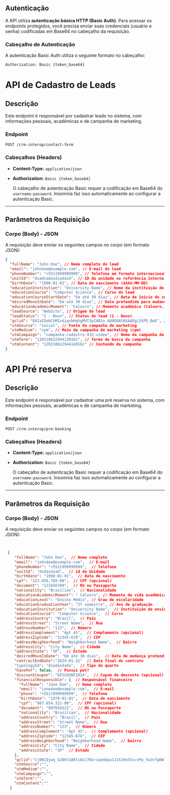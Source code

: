 ## Autenticação

A API utiliza **autenticação básica HTTP (Basic Auth)**. Para acessar os endpoints protegidos, você precisa enviar suas credenciais (usuário e senha) codificadas em Base64 no cabeçalho da requisição.

### Cabeçalho de Autenticação

A autenticação Basic Auth utiliza o seguinte formato no cabeçalho:

```bash
Authorization: Basic {token_base64}
```

# API de Cadastro de Leads

## Descrição

Este endpoint é responsável por cadastrar leads no sistema, com informações pessoais, acadêmicas e de campanha de marketing.

### Endpoint

`POST /crm-interop/contact-form`

### Cabeçalhos (Headers)

- **Content-Type:** `application/json`
- **Authorization:** `Basic {token_base64}`

  O cabeçalho de autenticação Basic requer a codificação em Base64 do `username:password`. Insomnia faz isso automaticamente ao configurar a autenticação Basic.

---

## Parâmetros da Requisição

### Corpo (Body) - JSON

A requisição deve enviar os seguintes campos no corpo (em formato JSON):

```json
{
  "fullName": "John Doe", // Nome completo do lead
  "email": "johndoe@example.com", // E-mail do lead
  "phoneNumber": "+5511999999999", // Telefone em formato internacional
  "unitId": "dsadsadasdsadasd", // ID da unidade ou referência interna
  "birthDate": "1990-01-01", // Data de nascimento (AAAA-MM-DD)
  "educationInstitution": "University Name", // Nome da instituição de ensino
  "educationCourse": "Computer Science", // Curso do lead
  "educationCourseStartDate": "Em até 30 dias", // Data de início do curso
  "desiredMoveInDate": "Em até 30 dias", // Data pretendida para mudança (opcional)
  "educationAcademicMoment": "Calouro", // Momento acadêmico (Calouro, Veterano, etc.)
  "leadSource": "WebSite", // Origem do lead
  "leadStatus": "1 - Novo", // Status do lead (1 - Novo)
  "gclid": "EAIaIQobChMIv6iqvbHqhgMVCVpIAB1o_AO0EAAYASAAEgL5SPD_BwE", // Google Click ID
  "utmSource": "social", // Fonte da campanha de marketing
  "utmMedium": "cpm", // Meio da campanha de marketing (cpm)
  "utmCampaign": "campanha-cadastro-433-video", // Nome da campanha de marketing
  "utmTerm": "120210622944130162", // Termo de busca da campanha
  "utmContent": "120210622944140162" // Conteúdo da campanha
}
```

# API Pré reserva

## Descrição

Este endpoint é responsável por cadastrar uma pré reserva no sistema, com informações pessoais, acadêmicas e de campanha de marketing.

### Endpoint

`POST /crm-interop/pre-booking`

### Cabeçalhos (Headers)

- **Content-Type:** `application/json`
- **Authorization:** `Basic {token_base64}`

  O cabeçalho de autenticação Basic requer a codificação em Base64 do `username:password`. Insomnia faz isso automaticamente ao configurar a autenticação Basic.

---

## Parâmetros da Requisição

### Corpo (Body) - JSON

A requisição deve enviar os seguintes campos no corpo (em formato JSON):

```json


 {
    "fullName": "John Doe",  // Nome completo
    "email": "johndoe@example.com",  // E-mail
    "phoneNumber": "+5511999999999",  // Telefone
    "unitId": "dsdasdsad",  // id da Unidade
    "birthDate": "1990-01-01",  // Data de nascimento
    "cpf": "123.456.789-00",  // CPF (opcional)
    "document": "123456789",  // RG ou Passaporte
    "nationality": "Brazilian",  // Nacionalidade
    "educationAcademicMoment": " Calouro", // Momento da vida acadêmica
    "educationLevel": "Ensino Médio", // Grau de escolaridade
    "educationGraduationYear": "2º semestre", // Ano de graduação
    "educationInstitution": "University Name",  // Instituição de ensino
    "educationCourse": "Computer Science",  // Curso
    "addressCountry": "Brazil",  // País
    "addressStreet": "Street Name",  // Rua
    "addressNumber": "123",  // Número
    "addressComplement": "Apt 45",  // Complemento (opcional)
    "addressZipCode": "12345-678",  // CEP
    "addressNeighborhood": "Neighborhood Name",  // Bairro
    "addressCity": "City Name",  // Cidade
    "addressState": "SP",  // Estado
    "desiredMoveInDate": "Em até 30 dias",  // Data de mudança pretendida (opcional)
    "contractEndDate":"2024-01-31"  // Data final do contrato
    "typologyId": "dsadasdada",  // Tipo de quarto
    "havePet": false,  // Possui pet?
    "discountCoupon": "DISCOUNT2024",  // Cupom de desconto (opcional)
    "financialResponsible": {  // Responsável financeiro
      "fullName": "Jane Doe",  // Nome completo
      "email": "janedoe@example.com",  // E-mail
      "phone": "+5511999999999",  // Telefone
      "birthDate": "1970-01-01",  // Data de nascimento
      "cpf": "987.654.321-00",  // CPF (opcional)
      "document": "987654321",  // RG ou Passaporte
      "nationality": "Brazilian",  // Nacionalidade
      "addressCountry": "Brazil",  // País
      "addressStreet": "Street Name",  // Rua
      "addressNumber": "123",  // Número
      "addressComplement": "Apt 45",  // Complemento (opcional)
      "addressZipCode": "12345-678",  // CEP
      "addressNeighborhood": "Neighborhood Name",  // Bairro
      "addressCity": "City Name",  // Cidade
      "addressState": "SP"  // Estado
    },
	"gclid":"Cj0KCQjwq_G1BhCSARIsACc7Nxriqe46pu111XiKm7UccnPp_fw3tfpBWl-WDlbAmlbadmW-7kLkL2oaAnjjEALw_wcB",
	"utmSource":"",
	"utmMedium":"",
	"utmCampaign":"",
	"utmTerm":"",
	"utmContent":""
  }
```
